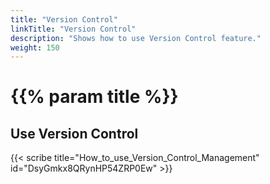 ```yaml
---
title: "Version Control"
linkTitle: "Version Control"
description: "Shows how to use Version Control feature."
weight: 150
---
```


# {{% param title %}}

## Use Version Control

{{< scribe title="How_to_use_Version_Control_Management" id="DsyGmkx8QRynHP54ZRP0Ew" >}}
